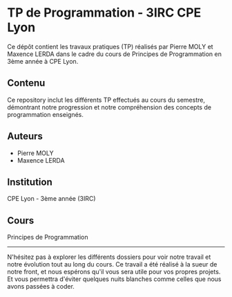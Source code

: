 # TP de Programmation - 3IRC CPE Lyon

Ce dépôt contient les travaux pratiques (TP) réalisés par Pierre MOLY et Maxence LERDA dans le cadre du cours de Principes de Programmation en 3ème année à CPE Lyon.

## Contenu

Ce repository inclut les différents TP effectués au cours du semestre, démontrant notre progression et notre compréhension des concepts de programmation enseignés.

## Auteurs

- Pierre MOLY
- Maxence LERDA

## Institution

CPE Lyon - 3ème année (3IRC)

## Cours

Principes de Programmation

---

N'hésitez pas à explorer les différents dossiers pour voir notre travail et notre évolution tout au long du cours.
Ce travail a été réalisé à la sueur de notre front, et nous espérons qu'il vous sera utile pour vos propres projets.
Et vous permettra d'éviter quelques nuits blanches comme celles que nous avons passées à coder.


